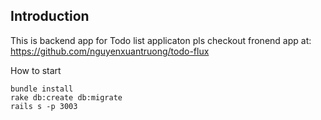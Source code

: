 ## Introduction

This is backend app for Todo list applicaton pls checkout fronend app at: https://github.com/nguyenxuantruong/todo-flux

How to start

```
bundle install
rake db:create db:migrate
rails s -p 3003
```